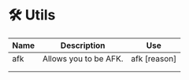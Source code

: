 # 🛠️ Utils

| Name | Description           | Use           |
| ---- | --------------------- | ------------- |
| afk  | Allows you to be AFK. | afk \[reason] |
|      |                       |               |
|      |                       |               |

